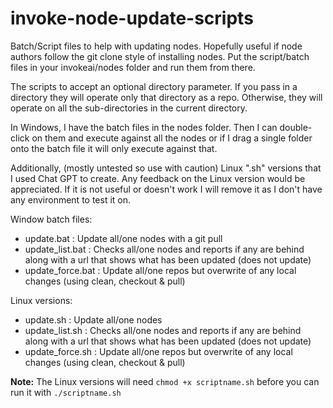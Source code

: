 # invoke-node-update-scripts

Batch/Script files to help with updating nodes. Hopefully useful if node authors follow the git clone style of installing nodes.
Put the script/batch files in your invokeai/nodes folder and run them from there.

The scripts to accept an optional directory parameter. If you pass in a directory they will operate only that directory as a repo. Otherwise, they will operate on all the sub-directories in the current directory.

In Windows, I have the batch files in the nodes folder. Then I can double-click on them and execute against all the nodes or if I drag a single folder onto the batch file it will only execute against that.

Additionally, (mostly untested so use with caution) Linux ".sh" versions that I used Chat GPT to create. Any feedback on the Linux version would be appreciated.  If it is not useful or doesn't work I will remove it as I don't have any environment to test it on.

Window batch files:
- update.bat : Update all/one nodes with a git pull
- update_list.bat : Checks all/one nodes and reports if any are behind along with a url that shows what has been updated (does not update)
- update_force.bat : Update all/one repos but overwrite of any local changes (using clean, checkout & pull)

Linux versions:
- update.sh : Update all/one nodes
- update_list.sh : Checks all/one nodes and reports if any are behind along with a url that shows what has been updated (does not update)
- update_force.sh : Update all/one repos but overwrite of any local changes (using clean, checkout & pull)

**Note:** The Linux versions will need `chmod +x scriptname.sh` before you can run it with `./scriptname.sh`

